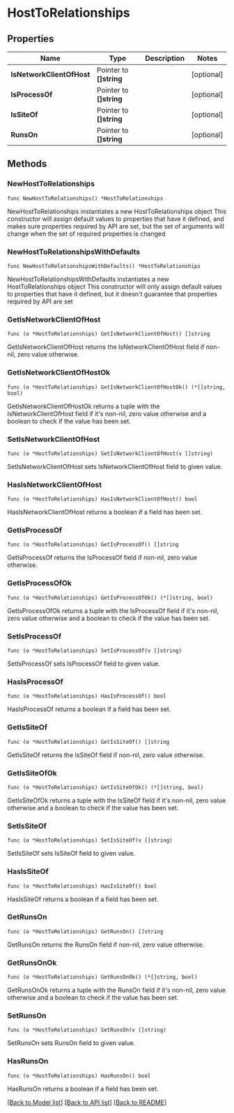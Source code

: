 # HostToRelationships

## Properties

Name | Type | Description | Notes
------------ | ------------- | ------------- | -------------
**IsNetworkClientOfHost** | Pointer to **[]string** |  | [optional] 
**IsProcessOf** | Pointer to **[]string** |  | [optional] 
**IsSiteOf** | Pointer to **[]string** |  | [optional] 
**RunsOn** | Pointer to **[]string** |  | [optional] 

## Methods

### NewHostToRelationships

`func NewHostToRelationships() *HostToRelationships`

NewHostToRelationships instantiates a new HostToRelationships object
This constructor will assign default values to properties that have it defined,
and makes sure properties required by API are set, but the set of arguments
will change when the set of required properties is changed

### NewHostToRelationshipsWithDefaults

`func NewHostToRelationshipsWithDefaults() *HostToRelationships`

NewHostToRelationshipsWithDefaults instantiates a new HostToRelationships object
This constructor will only assign default values to properties that have it defined,
but it doesn't guarantee that properties required by API are set

### GetIsNetworkClientOfHost

`func (o *HostToRelationships) GetIsNetworkClientOfHost() []string`

GetIsNetworkClientOfHost returns the IsNetworkClientOfHost field if non-nil, zero value otherwise.

### GetIsNetworkClientOfHostOk

`func (o *HostToRelationships) GetIsNetworkClientOfHostOk() (*[]string, bool)`

GetIsNetworkClientOfHostOk returns a tuple with the IsNetworkClientOfHost field if it's non-nil, zero value otherwise
and a boolean to check if the value has been set.

### SetIsNetworkClientOfHost

`func (o *HostToRelationships) SetIsNetworkClientOfHost(v []string)`

SetIsNetworkClientOfHost sets IsNetworkClientOfHost field to given value.

### HasIsNetworkClientOfHost

`func (o *HostToRelationships) HasIsNetworkClientOfHost() bool`

HasIsNetworkClientOfHost returns a boolean if a field has been set.

### GetIsProcessOf

`func (o *HostToRelationships) GetIsProcessOf() []string`

GetIsProcessOf returns the IsProcessOf field if non-nil, zero value otherwise.

### GetIsProcessOfOk

`func (o *HostToRelationships) GetIsProcessOfOk() (*[]string, bool)`

GetIsProcessOfOk returns a tuple with the IsProcessOf field if it's non-nil, zero value otherwise
and a boolean to check if the value has been set.

### SetIsProcessOf

`func (o *HostToRelationships) SetIsProcessOf(v []string)`

SetIsProcessOf sets IsProcessOf field to given value.

### HasIsProcessOf

`func (o *HostToRelationships) HasIsProcessOf() bool`

HasIsProcessOf returns a boolean if a field has been set.

### GetIsSiteOf

`func (o *HostToRelationships) GetIsSiteOf() []string`

GetIsSiteOf returns the IsSiteOf field if non-nil, zero value otherwise.

### GetIsSiteOfOk

`func (o *HostToRelationships) GetIsSiteOfOk() (*[]string, bool)`

GetIsSiteOfOk returns a tuple with the IsSiteOf field if it's non-nil, zero value otherwise
and a boolean to check if the value has been set.

### SetIsSiteOf

`func (o *HostToRelationships) SetIsSiteOf(v []string)`

SetIsSiteOf sets IsSiteOf field to given value.

### HasIsSiteOf

`func (o *HostToRelationships) HasIsSiteOf() bool`

HasIsSiteOf returns a boolean if a field has been set.

### GetRunsOn

`func (o *HostToRelationships) GetRunsOn() []string`

GetRunsOn returns the RunsOn field if non-nil, zero value otherwise.

### GetRunsOnOk

`func (o *HostToRelationships) GetRunsOnOk() (*[]string, bool)`

GetRunsOnOk returns a tuple with the RunsOn field if it's non-nil, zero value otherwise
and a boolean to check if the value has been set.

### SetRunsOn

`func (o *HostToRelationships) SetRunsOn(v []string)`

SetRunsOn sets RunsOn field to given value.

### HasRunsOn

`func (o *HostToRelationships) HasRunsOn() bool`

HasRunsOn returns a boolean if a field has been set.


[[Back to Model list]](../README.md#documentation-for-models) [[Back to API list]](../README.md#documentation-for-api-endpoints) [[Back to README]](../README.md)


